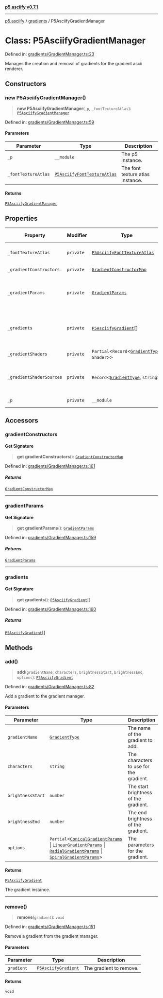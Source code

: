 [**p5.asciify v0.7.1**](../../../README.md)

***

[p5.asciify](../../../README.md) / [gradients](../README.md) / P5AsciifyGradientManager

# Class: P5AsciifyGradientManager

Defined in: [gradients/GradientManager.ts:23](https://github.com/humanbydefinition/p5-asciify/blob/8048ed2591f1c8ea5ae855965762fa34a05b3fdc/src/lib/gradients/GradientManager.ts#L23)

Manages the creation and removal of gradients for the gradient ascii renderer.

## Constructors

### new P5AsciifyGradientManager()

> **new P5AsciifyGradientManager**(`_p`, `_fontTextureAtlas`): [`P5AsciifyGradientManager`](P5AsciifyGradientManager.md)

Defined in: [gradients/GradientManager.ts:59](https://github.com/humanbydefinition/p5-asciify/blob/8048ed2591f1c8ea5ae855965762fa34a05b3fdc/src/lib/gradients/GradientManager.ts#L59)

#### Parameters

| Parameter | Type | Description |
| ------ | ------ | ------ |
| `_p` | `__module` | The p5 instance. |
| `_fontTextureAtlas` | [`P5AsciifyFontTextureAtlas`](../../../classes/P5AsciifyFontTextureAtlas.md) | The font texture atlas instance. |

#### Returns

[`P5AsciifyGradientManager`](P5AsciifyGradientManager.md)

## Properties

| Property | Modifier | Type | Default value | Description | Defined in |
| ------ | ------ | ------ | ------ | ------ | ------ |
| <a id="_fonttextureatlas-1"></a> `_fontTextureAtlas` | `private` | [`P5AsciifyFontTextureAtlas`](../../../classes/P5AsciifyFontTextureAtlas.md) | `undefined` | The font texture atlas instance. | [gradients/GradientManager.ts:64](https://github.com/humanbydefinition/p5-asciify/blob/8048ed2591f1c8ea5ae855965762fa34a05b3fdc/src/lib/gradients/GradientManager.ts#L64) |
| <a id="_gradientconstructors"></a> `_gradientConstructors` | `private` | [`GradientConstructorMap`](../type-aliases/GradientConstructorMap.md) | `undefined` | The gradient constructors. | [gradients/GradientManager.ts:45](https://github.com/humanbydefinition/p5-asciify/blob/8048ed2591f1c8ea5ae855965762fa34a05b3fdc/src/lib/gradients/GradientManager.ts#L45) |
| <a id="_gradientparams"></a> `_gradientParams` | `private` | [`GradientParams`](../type-aliases/GradientParams.md) | `undefined` | The default parameters for each gradient type. | [gradients/GradientManager.ts:26](https://github.com/humanbydefinition/p5-asciify/blob/8048ed2591f1c8ea5ae855965762fa34a05b3fdc/src/lib/gradients/GradientManager.ts#L26) |
| <a id="_gradients"></a> `_gradients` | `private` | [`P5AsciifyGradient`](P5AsciifyGradient.md)[] | `[]` | The list of gradients to render on the gradient ascii renderer. | [gradients/GradientManager.ts:57](https://github.com/humanbydefinition/p5-asciify/blob/8048ed2591f1c8ea5ae855965762fa34a05b3fdc/src/lib/gradients/GradientManager.ts#L57) |
| <a id="_gradientshaders"></a> `_gradientShaders` | `private` | `Partial`\<`Record`\<[`GradientType`](../type-aliases/GradientType.md), `Shader`\>\> | `{}` | The gradient shaders. | [gradients/GradientManager.ts:42](https://github.com/humanbydefinition/p5-asciify/blob/8048ed2591f1c8ea5ae855965762fa34a05b3fdc/src/lib/gradients/GradientManager.ts#L42) |
| <a id="_gradientshadersources"></a> `_gradientShaderSources` | `private` | `Record`\<[`GradientType`](../type-aliases/GradientType.md), `string`\> | `undefined` | The shader sources for each gradient type. | [gradients/GradientManager.ts:34](https://github.com/humanbydefinition/p5-asciify/blob/8048ed2591f1c8ea5ae855965762fa34a05b3fdc/src/lib/gradients/GradientManager.ts#L34) |
| <a id="_p-1"></a> `_p` | `private` | `__module` | `undefined` | The p5 instance. | [gradients/GradientManager.ts:61](https://github.com/humanbydefinition/p5-asciify/blob/8048ed2591f1c8ea5ae855965762fa34a05b3fdc/src/lib/gradients/GradientManager.ts#L61) |

## Accessors

### gradientConstructors

#### Get Signature

> **get** **gradientConstructors**(): [`GradientConstructorMap`](../type-aliases/GradientConstructorMap.md)

Defined in: [gradients/GradientManager.ts:161](https://github.com/humanbydefinition/p5-asciify/blob/8048ed2591f1c8ea5ae855965762fa34a05b3fdc/src/lib/gradients/GradientManager.ts#L161)

##### Returns

[`GradientConstructorMap`](../type-aliases/GradientConstructorMap.md)

***

### gradientParams

#### Get Signature

> **get** **gradientParams**(): [`GradientParams`](../type-aliases/GradientParams.md)

Defined in: [gradients/GradientManager.ts:159](https://github.com/humanbydefinition/p5-asciify/blob/8048ed2591f1c8ea5ae855965762fa34a05b3fdc/src/lib/gradients/GradientManager.ts#L159)

##### Returns

[`GradientParams`](../type-aliases/GradientParams.md)

***

### gradients

#### Get Signature

> **get** **gradients**(): [`P5AsciifyGradient`](P5AsciifyGradient.md)[]

Defined in: [gradients/GradientManager.ts:160](https://github.com/humanbydefinition/p5-asciify/blob/8048ed2591f1c8ea5ae855965762fa34a05b3fdc/src/lib/gradients/GradientManager.ts#L160)

##### Returns

[`P5AsciifyGradient`](P5AsciifyGradient.md)[]

## Methods

### add()

> **add**(`gradientName`, `characters`, `brightnessStart`, `brightnessEnd`, `options`): [`P5AsciifyGradient`](P5AsciifyGradient.md)

Defined in: [gradients/GradientManager.ts:82](https://github.com/humanbydefinition/p5-asciify/blob/8048ed2591f1c8ea5ae855965762fa34a05b3fdc/src/lib/gradients/GradientManager.ts#L82)

Add a gradient to the gradient manager.

#### Parameters

| Parameter | Type | Description |
| ------ | ------ | ------ |
| `gradientName` | [`GradientType`](../type-aliases/GradientType.md) | The name of the gradient to add. |
| `characters` | `string` | The characters to use for the gradient. |
| `brightnessStart` | `number` | The start brightness of the gradient. |
| `brightnessEnd` | `number` | The end brightness of the gradient. |
| `options` | `Partial`\<[`ConicalGradientParams`](../type-aliases/ConicalGradientParams.md) \| [`LinearGradientParams`](../type-aliases/LinearGradientParams.md) \| [`RadialGradientParams`](../type-aliases/RadialGradientParams.md) \| [`SpiralGradientParams`](../type-aliases/SpiralGradientParams.md)\> | The parameters for the gradient. |

#### Returns

[`P5AsciifyGradient`](P5AsciifyGradient.md)

The gradient instance.

***

### remove()

> **remove**(`gradient`): `void`

Defined in: [gradients/GradientManager.ts:151](https://github.com/humanbydefinition/p5-asciify/blob/8048ed2591f1c8ea5ae855965762fa34a05b3fdc/src/lib/gradients/GradientManager.ts#L151)

Remove a gradient from the gradient manager.

#### Parameters

| Parameter | Type | Description |
| ------ | ------ | ------ |
| `gradient` | [`P5AsciifyGradient`](P5AsciifyGradient.md) | The gradient to remove. |

#### Returns

`void`
